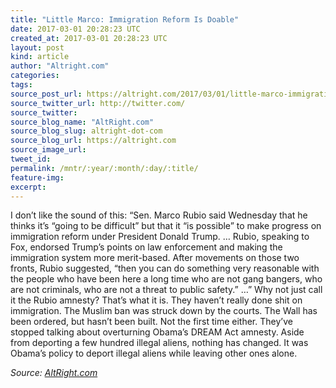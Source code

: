 ```yaml
---
title: "Little Marco: Immigration Reform Is Doable"
date: 2017-03-01 20:28:23 UTC
created_at: 2017-03-01 20:28:23 UTC
layout: post
kind: article
author: "Altright.com"
categories: 
tags: 
source_post_url: https://altright.com/2017/03/01/little-marco-immigration-reform-is-doable/
source_twitter_url: http://twitter.com/
source_twitter: 
source_blog_name: "AltRight.com"
source_blog_slug: altright-dot-com
source_blog_url: https://altright.com
source_image_url: 
tweet_id:
permalink: /mntr/:year/:month/:day/:title/
feature-img: 
excerpt:
---
```

I don’t like the sound of this: “Sen. Marco Rubio said Wednesday that he thinks it’s “going to be difficult” but that it “is possible” to make progress on immigration reform under President Donald Trump. … Rubio, speaking to Fox, endorsed Trump’s points on law enforcement and making the immigration system more merit-based. After movements on those two fronts, Rubio suggested, “then you can do something very reasonable with the people who have been here a long time who are not gang bangers, who are not criminals, who are not a threat to public safety.” …” Why not just call it the Rubio amnesty? That’s what it is. They haven’t really done shit on immigration. The Muslim ban was struck down by the courts. The Wall has been ordered, but hasn’t been built. Not the first time either. They’ve stopped talking about overturning Obama’s DREAM Act amnesty. Aside from deporting a few hundred illegal aliens, nothing has changed. It was Obama’s policy to deport illegal aliens while leaving other ones alone.<div class="">
    <i>Source: <a href="https://altright.com">AltRight.com</a></i>
</div>
